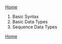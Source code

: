 [Home](../index.md)

1. Basic Syntax
1. Basic Data Types
1. Sequence Data Types

[Home](../index.md)
